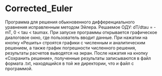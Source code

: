 # Corrected_Euler
Программа для решения обыкновенного дифференциального уравнения исправленным методом Эйлера. Решаемое ОДУ: dT/dtau = -mT, 0 < tau < taumax. При запуске программы открывается графическое диалоговое окно, где пользователь вводит данные. При нажатии на кнопку «Решить» строятся графики с численным и аналитическим решением, а также график погрешности численного решения, результаты расчетов выводятся на экран. После нажатия на кнопку «Сохранить решение», полученные результаты записываются в файл формата .txt, находящийся в той же директории, что и файл с программой.
